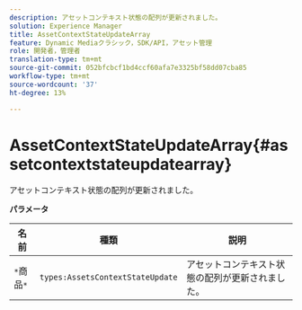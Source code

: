 ```yaml
---
description: アセットコンテキスト状態の配列が更新されました。
solution: Experience Manager
title: AssetContextStateUpdateArray
feature: Dynamic Mediaクラシック，SDK/API，アセット管理
role: 開発者，管理者
translation-type: tm+mt
source-git-commit: 052bfcbcf1bd4ccf60afa7e3325bf58dd07cba85
workflow-type: tm+mt
source-wordcount: '37'
ht-degree: 13%

---
```



# AssetContextStateUpdateArray{#assetcontextstateupdatearray}

アセットコンテキスト状態の配列が更新されました。

**パラメータ**

| 名前 | 種類 | 説明 |
|---|---|---|
| `*`商品`*` | `types:AssetsContextStateUpdate` | アセットコンテキスト状態の配列が更新されました。 |

